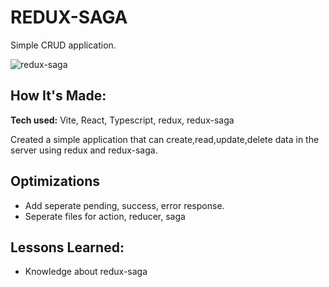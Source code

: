 # REDUX-SAGA
Simple CRUD application.

![redux-saga](https://user-images.githubusercontent.com/97417405/194715621-4e0f1413-0b96-452f-83eb-e1f8c13c7861.gif)

## How It's Made:

**Tech used:** Vite, React, Typescript, redux, redux-saga

Created a simple application that can create,read,update,delete data in the server using redux and redux-saga.


## Optimizations

- Add seperate pending, success, error response.
- Seperate files for action, reducer, saga


## Lessons Learned:

- Knowledge about redux-saga
